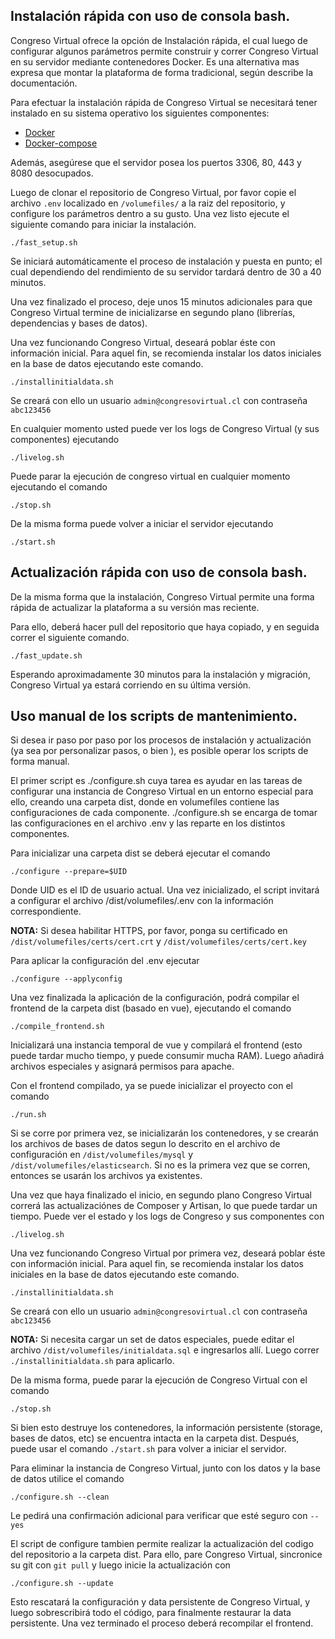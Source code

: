 ## Instalación rápida con uso de consola bash.
Congreso Virtual ofrece la opción de Instalación rápida, el cual luego de configurar algunos parámetros permite construir y correr Congreso Virtual en su servidor mediante contenedores Docker. Es una alternativa mas expresa que montar la plataforma de forma tradicional, según describe la documentación.

Para efectuar la instalación rápida de Congreso Virtual se necesitará tener instalado en su sistema operativo los siguientes componentes:

 - [Docker](https://docs.docker.com/get-started/)
 - [Docker-compose](https://docs.docker.com/compose/install/)

Además, asegúrese que el servidor posea los puertos 3306, 80, 443 y 8080 desocupados. 

Luego de clonar el repositorio de Congreso Virtual, por favor copie el archivo `.env` localizado en `/volumefiles/` a la raiz del repositorio, y configure los parámetros dentro a su gusto. Una vez listo ejecute el siguiente comando para iniciar la instalación.

    ./fast_setup.sh

Se iniciará automáticamente el proceso de instalación y puesta en punto; el cual dependiendo del rendimiento de su servidor tardará dentro de 30 a 40 minutos. 

Una vez finalizado el proceso, deje unos 15 minutos adicionales para que Congreso Virtual termine de inicializarse en segundo plano (librerías, dependencias y bases de datos). 

Una vez funcionando Congreso Virtual, deseará poblar éste con información inicial. Para aquel fin, se recomienda instalar los datos iniciales en la base de datos ejecutando este comando.

    ./installinitialdata.sh
Se creará con ello un usuario `admin@congresovirtual.cl` con contraseña `abc123456`

En cualquier momento usted puede ver los logs de Congreso Virtual (y sus componentes) ejecutando

    ./livelog.sh

Puede parar la ejecución de congreso virtual en cualquier momento ejecutando el comando 

    ./stop.sh

De la misma forma puede volver a iniciar el servidor ejecutando

    ./start.sh

## Actualización rápida con uso de consola bash.
De la misma forma que la instalación, Congreso Virtual permite una forma rápida de actualizar la plataforma a su versión mas reciente.

Para ello, deberá hacer pull del repositorio que haya copiado, y en seguida correr el siguiente comando.

    ./fast_update.sh

Esperando aproximadamente 30 minutos para la instalación y migración, Congreso Virtual ya estará corriendo en su última versión. 

## Uso manual de los scripts de mantenimiento.
Si desea ir paso por paso por los procesos de instalación y actualización (ya sea por personalizar pasos, o bien ), es posible operar los scripts de forma manual.

El primer script es ./configure.sh cuya tarea es ayudar en las tareas de configurar una instancia de Congreso Virtual en un entorno especial para ello, creando una carpeta dist, donde en volumefiles contiene las configuraciones de cada componente. ./configure.sh se encarga de tomar las configuraciones en el archivo .env y las reparte en los distintos componentes. 

Para inicializar una carpeta dist se deberá ejecutar el comando

    ./configure --prepare=$UID
Donde UID es el ID de usuario actual. Una vez inicializado, el script invitará a configurar el archivo /dist/volumefiles/.env con la información correspondiente. 

**NOTA:** Si desea habilitar HTTPS, por favor, ponga su certificado en `/dist/volumefiles/certs/cert.crt` y `/dist/volumefiles/certs/cert.key`

Para aplicar la configuración del .env ejecutar

    ./configure --applyconfig
Una vez finalizada la aplicación de la configuración, podrá compilar el frontend de la carpeta dist (basado en vue), ejecutando el comando

    ./compile_frontend.sh

Inicializará una instancia temporal de vue y compilará el frontend (esto puede tardar mucho tiempo, y puede consumir mucha RAM). Luego añadirá archivos especiales y asignará permisos para apache.  

Con el frontend compilado, ya se puede inicializar el proyecto con el comando 

    ./run.sh

Si se corre por primera vez, se inicializarán los contenedores, y se crearán los archivos de bases de datos segun lo descrito en el archivo de configuración en `/dist/volumefiles/mysql` y `/dist/volumefiles/elasticsearch`. Si no es la primera vez que se corren, entonces se usarán los archivos ya existentes.

Una vez que haya finalizado el inicio, en segundo plano Congreso Virtual correrá las actualizaciónes de Composer y Artisan, lo que puede tardar un tiempo. Puede ver el estado y los logs de Congreso y sus componentes con

    ./livelog.sh

Una vez funcionando Congreso Virtual por primera vez, deseará poblar éste con información inicial. Para aquel fin, se recomienda instalar los datos iniciales en la base de datos ejecutando este comando.

    ./installinitialdata.sh
Se creará con ello un usuario `admin@congresovirtual.cl` con contraseña `abc123456`

**NOTA:** Si necesita cargar un set de datos especiales, puede editar el archivo `/dist/volumefiles/initialdata.sql` e ingresarlos allí. Luego correr `./installinitialdata.sh` para aplicarlo.

De la misma forma, puede parar la ejecución de Congreso Virtual con el comando

    ./stop.sh

Si bien esto destruye los contenedores, la información persistente (storage, bases de datos, etc) se encuentra intacta en la carpeta dist. Después, puede usar el comando `./start.sh` para volver a iniciar el servidor. 

Para eliminar la instancia de Congreso Virtual, junto con los datos y la base de datos utilice el comando

    ./configure.sh --clean

Le pedirá una confirmación adicional para verificar que esté seguro con `--yes`

El script de configure tambien permite realizar la actualización del codigo del repositorio a la carpeta dist. Para ello, pare Congreso Virtual, sincronice su git con `git pull` y luego inicie la actualización con

    ./configure.sh --update

Esto rescatará la configuración y data persistente de Congreso Virtual, y luego sobrescribirá todo el código, para finalmente restaurar la data persistente. Una vez terminado el proceso deberá recompilar el frontend.  